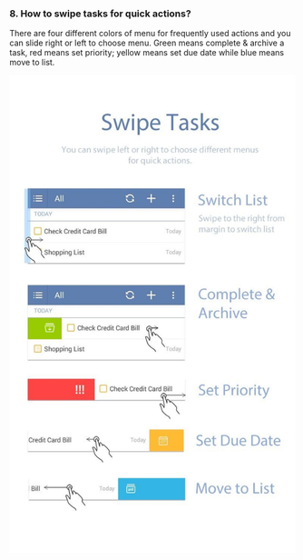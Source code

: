 ### 8. How to swipe tasks for quick actions?
There are four different colors of menu for frequently used actions and you can slide right or left to choose menu. Green means complete & archive a task, red means set priority; yellow means set due date while blue means move to list.

![](../images/image2.28W.png)
